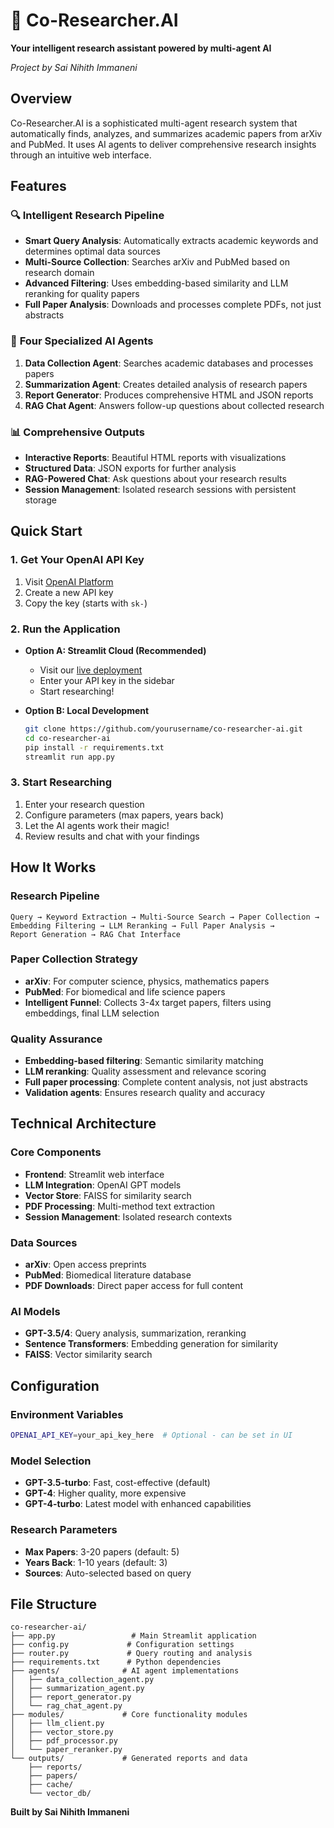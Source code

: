# 🧠 Co-Researcher.AI

**Your intelligent research assistant powered by multi-agent AI**

*Project by Sai Nihith Immaneni*

## Overview

Co-Researcher.AI is a sophisticated multi-agent research system that automatically finds, analyzes, and summarizes academic papers from arXiv and PubMed. It uses AI agents to deliver comprehensive research insights through an intuitive web interface.

## Features

### 🔍 **Intelligent Research Pipeline**
- **Smart Query Analysis**: Automatically extracts academic keywords and determines optimal data sources
- **Multi-Source Collection**: Searches arXiv and PubMed based on research domain
- **Advanced Filtering**: Uses embedding-based similarity and LLM reranking for quality papers
- **Full Paper Analysis**: Downloads and processes complete PDFs, not just abstracts

### 🤖 **Four Specialized AI Agents**
1. **Data Collection Agent**: Searches academic databases and processes papers
2. **Summarization Agent**: Creates detailed analysis of research papers
3. **Report Generator**: Produces comprehensive HTML and JSON reports
4. **RAG Chat Agent**: Answers follow-up questions about collected research

### 📊 **Comprehensive Outputs**
- **Interactive Reports**: Beautiful HTML reports with visualizations
- **Structured Data**: JSON exports for further analysis
- **RAG-Powered Chat**: Ask questions about your research results
- **Session Management**: Isolated research sessions with persistent storage

## Quick Start

### 1. Get Your OpenAI API Key
1. Visit [OpenAI Platform](https://platform.openai.com/api-keys)
2. Create a new API key
3. Copy the key (starts with `sk-`)

### 2. Run the Application
- **Option A: Streamlit Cloud (Recommended)**
  - Visit our [live deployment](https://your-streamlit-app-url.streamlit.app)
  - Enter your API key in the sidebar
  - Start researching!

- **Option B: Local Development**
  ```bash
  git clone https://github.com/yourusername/co-researcher-ai.git
  cd co-researcher-ai
  pip install -r requirements.txt
  streamlit run app.py
  ```

### 3. Start Researching
1. Enter your research question
2. Configure parameters (max papers, years back)
3. Let the AI agents work their magic!
4. Review results and chat with your findings

## How It Works

### Research Pipeline
```
Query → Keyword Extraction → Multi-Source Search → Paper Collection → 
Embedding Filtering → LLM Reranking → Full Paper Analysis → 
Report Generation → RAG Chat Interface
```

### Paper Collection Strategy
- **arXiv**: For computer science, physics, mathematics papers
- **PubMed**: For biomedical and life science papers
- **Intelligent Funnel**: Collects 3-4x target papers, filters using embeddings, final LLM selection

### Quality Assurance
- **Embedding-based filtering**: Semantic similarity matching
- **LLM reranking**: Quality assessment and relevance scoring
- **Full paper processing**: Complete content analysis, not just abstracts
- **Validation agents**: Ensures research quality and accuracy

## Technical Architecture

### Core Components
- **Frontend**: Streamlit web interface
- **LLM Integration**: OpenAI GPT models
- **Vector Store**: FAISS for similarity search
- **PDF Processing**: Multi-method text extraction
- **Session Management**: Isolated research contexts

### Data Sources
- **arXiv**: Open access preprints
- **PubMed**: Biomedical literature database
- **PDF Downloads**: Direct paper access for full content

### AI Models
- **GPT-3.5/4**: Query analysis, summarization, reranking
- **Sentence Transformers**: Embedding generation for similarity
- **FAISS**: Vector similarity search

## Configuration

### Environment Variables
```bash
OPENAI_API_KEY=your_api_key_here  # Optional - can be set in UI
```

### Model Selection
- **GPT-3.5-turbo**: Fast, cost-effective (default)
- **GPT-4**: Higher quality, more expensive
- **GPT-4-turbo**: Latest model with enhanced capabilities

### Research Parameters
- **Max Papers**: 3-20 papers (default: 5)
- **Years Back**: 1-10 years (default: 3)
- **Sources**: Auto-selected based on query


## File Structure

```
co-researcher-ai/
├── app.py                 # Main Streamlit application
├── config.py             # Configuration settings
├── router.py             # Query routing and analysis
├── requirements.txt      # Python dependencies
├── agents/              # AI agent implementations
│   ├── data_collection_agent.py
│   ├── summarization_agent.py
│   ├── report_generator.py
│   └── rag_chat_agent.py
├── modules/             # Core functionality modules
│   ├── llm_client.py
│   ├── vector_store.py
│   ├── pdf_processor.py
│   └── paper_reranker.py
└── outputs/             # Generated reports and data
    ├── reports/
    ├── papers/
    ├── cache/
    └── vector_db/
```


**Built by Sai Nihith Immaneni** 